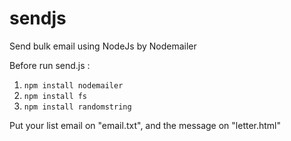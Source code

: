 # sendjs
Send bulk email using NodeJs by Nodemailer

Before run send.js : 
1. <code>npm install nodemailer</code>
2. <code>npm install fs</code>
3. <code>npm install randomstring</code>

Put your list email on "email.txt", and the message on "letter.html"

